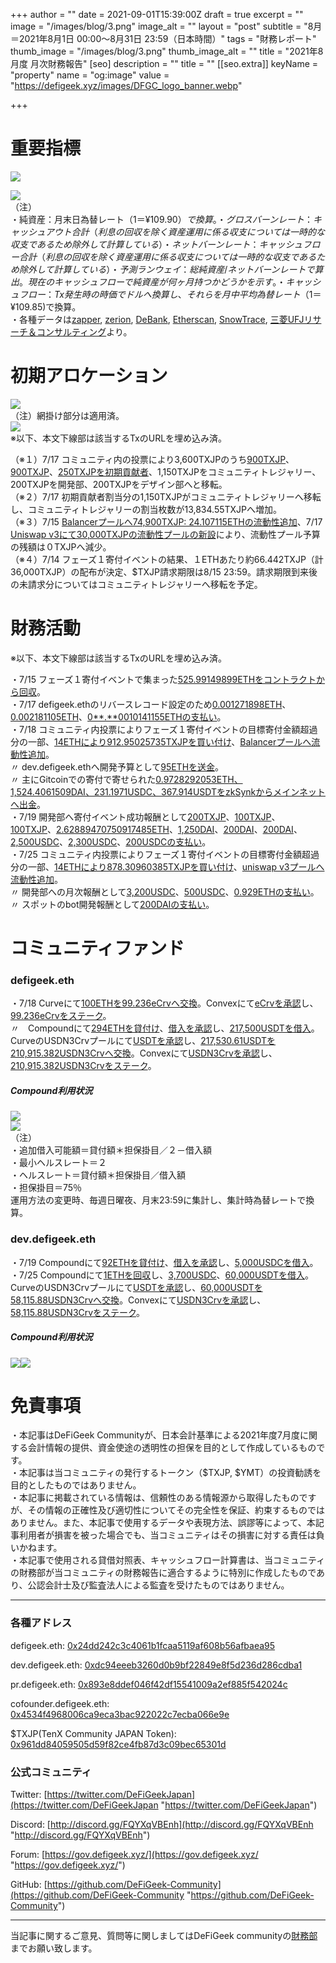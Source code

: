 +++
author = ""
date = 2021-09-01T15:39:00Z
draft = true
excerpt = ""
image = "/images/blog/3.png"
image_alt = ""
layout = "post"
subtitle = "8月＝2021年8月1日 00:00～8月31日 23:59（日本時間）"
tags = "財務レポート"
thumb_image = "/images/blog/3.png"
thumb_image_alt = ""
title = "2021年8月度 月次財務報告"
[seo]
description = ""
title = ""
[[seo.extra]]
keyName = "property"
name = "og:image"
value = "https://defigeek.xyz/images/DFGC_logo_banner.webp"

+++
# 重要指標

![](/images/blog/1152.png)

![](/images/blog/1150.png)  
（注）  
・純資産：月末日為替レート（$1＝¥109.90）で換算。  
・グロスバーンレート：キャッシュアウト合計（利息の回収を除く資産運用に係る収支については一時的な収支であるため除外して計算している）  
・ネットバーンレート：キャッシュフロー合計（利息の回収を除く資産運用に係る収支については一時的な収支であるため除外して計算している）  
・予測ランウェイ：総純資産/ネットバーンレートで算出。現在のキャッシュフローで純資産が何ヶ月持つかどうかを示す。  
・キャッシュフロー：Tx発生時の時価でドルへ換算し、それらを月中平均為替レート（$1＝¥109.85)で換算。  
・各種データは[zapper](https://t.co/lzLYnn8VGj?amp=1), [zerion](https://app.zerion.io/), [DeBank](https://debank.com/), [Etherscan](https://etherscan.io/), [SnowTrace](https://snowtrace.io/), [三菱UFJリサーチ＆コンサルティング](http://www.murc-kawasesouba.jp/fx/lastmonth.php)より。

# 

# 初期アロケーション

![](/images/blog/1138.png)  
（注）網掛け部分は適用済。  
![](/images/blog/1139.png)  
※以下、本文下線部は該当するTxのURLを埋め込み済。

（※１）7/17 コミュニティ内の投票により3,600TXJPのうち[900TXJP](https://etherscan.io/tx/0xde86b40627e1e7c2060f425cd9a1182ac4f30b573342f948c57ffb8fee49abdd)、[900TXJP](https://etherscan.io/tx/0x33c3dddc578d6552fd6f930c25ab6d70d354ef374940d23a162fc271b25f1a97)、[250TXJPを初期貢献者](https://etherscan.io/tx/0x0c73fc3213023ae76505bb11967cd40792ccfcc063cc061abcdf48a2b9a20816)、1,150TXJPをコミュニティトレジャリー、200TXJPを開発部、200TXJPをデザイン部へと移転。  
（※２）7/17 初期貢献者割当分の1,150TXJPがコミュニティトレジャリーへ移転し、コミュニティトレジャリーの割当枚数が13,834.55TXJPへ増加。  
（※３）7/15 [Balancerプールへ74,900TXJP: 24.107115ETHの流動性追加](https://etherscan.io/tx/0xbb8cec5f657771fda33932158f294482bdac2779deb054dadb4c820ca09618ea)、7/17 [Uniswap v3にて30,000TXJPの流動性プールの新設](https://etherscan.io/tx/0xacfa57ae5f34a957b282eba447524ecfb92ef3c9eebe962cfacba4be0caa59b2)により、流動性プール予算の残額は０TXJPへ減少。  
（※４）7/14 フェーズ１寄付イベントの結果、１ETHあたり約66.442TXJP（計36,000TXJP）の配布が決定、$TXJP請求期限は8/15 23:59。請求期限到来後の未請求分についてはコミュニティトレジャリーへ移転を予定。

# 

# 財務活動

※以下、本文下線部は該当するTxのURLを埋め込み済。

・7/15 フェーズ１寄付イベントで集まった[525.99149899ETHをコントラクトから回収](https://etherscan.io/tx/0x7a79f5e5f95aec9b83802f40d1ea8429518b2b567386707c6aed730910c1158b)。  
・7/17 defigeek.ethのリバースレコード設定のため[0.001271898ETH](https://etherscan.io/tx/0x1eed70b9f359bdad4f5c3637483485e3062c2f5de4fc4bc3cf79a860a305011c)、[0.002181105ETH](https://etherscan.io/tx/0xaa7df69b42b3349ab08595f69ba5f13b774f3b395129b97d011afcc26b15e236)、[0**.**0010141155ETHの支払い](https://etherscan.io/tx/0xd1a5587b431407161b616df87229a4f0ddc80c05f2f61a55515eaf26fcd39053)。  
・7/18 コミュニティ内投票によりフェーズ１寄付イベントの目標寄付金額超過分の一部、[14ETHにより912.95025735TXJPを買い付け](https://etherscan.io/tx/0x4577aa523f1adc4e90374c918908944853f8b8c218a5b5896008baf1da8a2697)、[Balancerプールへ流動性追加](https://etherscan.io/tx/0x6513efa7f89e394c7dc4e493f48ae29a47aee21ad0ad3282c5ee5c36f5145ff3)。  
〃 dev.defigeek.ethへ開発予算として[95ETHを送金](https://etherscan.io/tx/0x537a0c88f461e0c65345e198394a53c938571397496d5615d40da9969b646151)。  
〃 主にGitcoinでの寄付で寄せられた[0.9728292053ETH、1,524.4061509DAI、231.1971USDC、367.914USDTをzkSynkからメインネットへ出金](https://etherscan.io/tx/0x2522cae53e366bd7745d9e69b279c277664996150804313fa5ef15dfbacbce1a)。  
・7/19 開発部へ寄付イベント成功報酬として[200TXJP](https://etherscan.io/tx/0x0bcc367439484fe2fdbbca1860858d23de83c9cdce75bed6405d356098fd867f)、[100TXJP](https://etherscan.io/tx/0xe46d363da2527f88d9e888cd9226b647b75ce8163c7af29fa174d1f8448dd5ba)、[100TXJP](https://etherscan.io/tx/0x292f76bd6a27e4cc3c325bc79380abfb33d86eca1c6a079077d8f2d686fff33b)、[2.62889470750917485ETH](https://etherscan.io/tx/0x1adf9c567d8b50f7d8a490090c8d8eeabaef3682d48825cbb78efcfb99c1442e)、[1,250DAI](https://etherscan.io/tx/0x326f0fa8a8945a82531ad7b268c0c86e672e96b8b60b29d3ec2ea1ab8875b828)、[200DAI](https://etherscan.io/tx/0x3b6d338294e2be5a1027fc76cbaa1ec0c1320d49cdb056f751edc0bb6a5824d2)、[200DAI](https://etherscan.io/tx/0xe4493d12b35043e7ffc120dedb81eae635305fef5df7c2017d7fd7d784fe2294)、[2,500USDC](https://etherscan.io/tx/0x4c40919604883e96e3ed2063ae37d56d99391e750a0d3e9bd800efaf61d668b3)、[2,300USDC](https://etherscan.io/tx/0xf84375dab9e547ec2943431eae2596c80e56cf04dbe4c8e4a5c48da02a628c24)、[200USDCの支払い](https://etherscan.io/tx/0xbf3f2bd3b7f9fb92b2f603a9220c645d2509a92c0181c2f926baf647141cca58)。  
・7/25 コミュニティ内投票によりフェーズ１寄付イベントの目標寄付金額超過分の一部、[14ETHにより878.30960385TXJPを買い付け](https://etherscan.io/tx/0xca205924615222dab5a9423ce06c0281ade5bf25702cb645a52f4f31e69ef6fc)、[uniswap v3プールへ流動性追加](https://etherscan.io/tx/0x516ea33d8f209dcae297d94fecb5e0886df62526b737545f24b73d314660f3c1)。  
〃 開発部への月次報酬として[3,200USDC](https://etherscan.io/tx/0x7449a54a0df760f47e92113175630981c8a2b4a7526857857d103273f6cb1a4f)、[500USDC](https://etherscan.io/tx/0x8950f37a11dc6a8dc3ba7aa812f880e6cdc04babbee288328b3a9a9e59548088)、[0.929ETHの支払い](https://etherscan.io/tx/0x6634db0de6e0c365d1d2eeed41b87a9f9b3aa6785fd7f1185b0d4427aea235d7)。  
〃 スポットのbot開発報酬として[200DAIの支払い](https://etherscan.io/tx/0xf5c57f29faa4cbc91753ddc8797db9b1eec515127ec4129698411ef5a8048ec8)。

# 

# コミュニティファンド

### defigeek.eth

・7/18 Curveにて[100ETHを99.236eCrvへ交換](https://etherscan.io/tx/0x2b5e42a1802b8181a595f5cfd9ab51a584db6837fb964def30e303f9b0cae311)。Convexにて[eCrvを承認](https://etherscan.io/tx/0xef4855dab39bb7864d0454e2a9f791302d613f70c87d8bc9549c5ba21b57acd4)し、[99.236eCrvをステーク](https://etherscan.io/tx/0x5c8801e13034a7402bcfc50c7a0f52f80305f2b970bc49b28f7baa95be136fc5)。  
〃　Compoundにて[294ETHを貸付け](https://etherscan.io/tx/0xab561f3154c3c04d485b3ff13127ff48c2b1bf9d0fce014dc62915cd6c7848f8)、[借入を承認](https://etherscan.io/tx/0x9351e9615f6a275c5deef75169fe9b774e62ec6c7602283dcba41ccfefb41389)し、[217,500USDTを借入](https://etherscan.io/tx/0x3394930932938d3d8b28a147ecd0a5507fedd0de419046fe668088d2a6ad792b)。CurveのUSDN3Crvプールにて[USDTを承認](https://etherscan.io/tx/0x4adedd30c4b14a3306e8bbd9f57ce93f074dac5983aceeec4de21bbdf636ca2f)し、[217,530.61USDTを210,915.382USDN3Crvへ交換](https://etherscan.io/tx/0xc30f0b7c185bcb0a2b8d50c1655014c2320eb794c7c4700b593885eec735a501)。Convexにて[USDN3Crvを承認](https://etherscan.io/tx/0x29a02a87a4c060f9580e0102c0d51fb8e6dee5823b493dd37c40128806e59da0)し、[210,915.382USDN3Crvをステーク](https://etherscan.io/tx/0x034774fdc6a771007c30667b277e9142da6ce3e9a107e86c7c2e4d649ffcc9be)。

##### Compound利用状況

![](/images/blog/1142.png)  
![](/images/blog/1143.png)  
（注）  
・追加借入可能額＝貸付額＊担保掛目／２－借入額  
・最小ヘルスレート＝２  
・ヘルスレート＝貸付額＊担保掛目／借入額  
・担保掛目＝75％  
運用方法の変更時、毎週日曜夜、月末23:59に集計し、集計時為替レートで換算。

### dev.defigeek.eth

・7/19 Compoundにて[92ETHを貸付け](https://etherscan.io/tx/0x49dea40e1847e2ad561ef2347b816d6ab447a9ad21e669a8e7cae75cfd45bf49)、[借入を承認](https://etherscan.io/tx/0xf108717361bd254ab2d5e6dcc1f1319fb12cdc85efac8b563b42ff6dc43b1734)し、[5,000USDCを借入](https://etherscan.io/tx/0xaa3e08ac4836db0c9de565355fdf5cdaf1fa96ba013294843bb64bf503be8ade)。  
・7/25 Compoundにて[1ETHを回収](https://etherscan.io/tx/0x2b5d3cde8911f21226a3a5af6896983fe32b84b628fe28f4bb5a005e46fa427f)し、[3,700USDC](https://etherscan.io/tx/0x9448707d783170980b10c29ca1c684a52a89895756578652925c322514f0e67f)、[60,000USDTを借入](https://etherscan.io/tx/0x8a138fd82e3a383ed6d437c2e38754e16095a67a532b9f14064f67f3d5175173)。CurveのUSDN3Crvプールにて[USDTを承認](https://etherscan.io/tx/0x2cf29b28dabf5f9c318a5c9da8e6a0bd977ae69520c3ded12958fad0872a17dd)し、[60,000USDTを58,115.88USDN3Crvへ交換](https://etherscan.io/tx/0xc4fbf14494fc5bbc5334c6fe0ea3fefaad3f64abcacc3f4985efd55678aecf6f)。Convexにて[USDN3Crvを承認](https://etherscan.io/tx/0x1ae17036390ff03c104c8de3a5f868f747ad2915cde4515e89ab9d7b72ce9f0e)し、[58,115.88USDN3Crvをステーク](https://etherscan.io/tx/0xb0d59ee73b69dd5399f0ba4d2ffc9510c517a401d87d531e9612812ddf17513d)。

##### Compound利用状況

![](/images/blog/1146.png)![](/images/blog/1148.png)

# 

# 免責事項

・本記事はDeFiGeek Communityが、日本会計基準による2021年度7月度に関する会計情報の提供、資金使途の透明性の担保を目的として作成しているものです。  
・本記事は当コミュニティの発行するトークン（$TXJP, $YMT）の投資勧誘を目的としたものではありません。  
・本記事に掲載されている情報は、信頼性のある情報源から取得したものですが、その情報の正確性及び適切性についてその完全性を保証、約束するものではありません。また、本記事で使用するデータや表現方法、誤謬等によって、本記事利用者が損害を被った場合でも、当コミュニティはその損害に対する責任は負いかねます。  
・本記事で使用される貸借対照表、キャッシュフロー計算書は、当コミュニティの財務部が当コミュニティの財務報告に適合するように特別に作成したものであり、公認会計士及び監査法人による監査を受けたものではありません。

***

### 各種アドレス

defigeek.eth: [0x24dd242c3c4061b1fcaa5119af608b56afbaea95](https://etherscan.io/address/0x24dd242c3c4061b1fcaa5119af608b56afbaea95)

dev.defigeek.eth: [0xdc94eeeb3260d0b9bf22849e8f5d236d286cdba1](https://etherscan.io/address/0xdc94eeeb3260d0b9bf22849e8f5d236d286cdba1)

pr.defigeek.eth: [0x893e8ddef046f42df15541009a2ef885f542024c](https://etherscan.io/address/0x893e8ddef046f42df15541009a2ef885f542024c)

cofounder.defigeek.eth: [0x4534f4968006ca9eca3bac922022c7ecba066e9e](https://etherscan.io/address/0x4534f4968006ca9eca3bac922022c7ecba066e9e)

$TXJP(TenX Community JAPAN Token): [0x961dd84059505d59f82ce4fb87d3c09bec65301d](https://etherscan.io/token/0x961dd84059505d59f82ce4fb87d3c09bec65301d)

### 公式コミュニティ

Twitter: [https://twitter.com/DeFiGeekJapan](https://twitter.com/DeFiGeekJapan "https://twitter.com/DeFiGeekJapan")

Discord: [http://discord.gg/FQYXqVBEnh](http://discord.gg/FQYXqVBEnh "http://discord.gg/FQYXqVBEnh")

Forum: [https://gov.defigeek.xyz/](https://gov.defigeek.xyz/ "https://gov.defigeek.xyz/")

GitHub: [https://github.com/DeFiGeek-Community](https://github.com/DeFiGeek-Community "https://github.com/DeFiGeek-Community")

***

当記事に関するご意見、質問等に関しましてはDeFiGeek communityの[財務部](https://discord.gg/CkM2cyTz8N)までお願い致します。